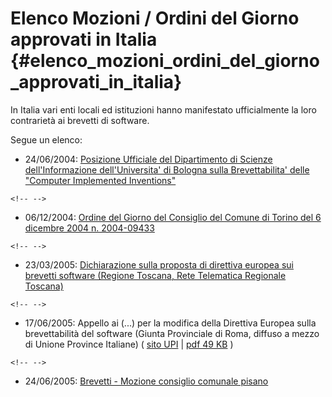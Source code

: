 # Elenco Mozioni / Ordini del Giorno approvati in Italia {#elenco_mozioni_ordini_del_giorno_approvati_in_italia}

In Italia vari enti locali ed istituzioni hanno manifestato
ufficialmente la loro contrarietà ai brevetti di software.

Segue un elenco:

-   24/06/2004: [Posizione Ufficiale del Dipartimento di Scienze
    dell\'Informazione dell\'Universita\' di Bologna sulla
    Brevettabilita\' delle \"Computer Implemented
    Inventions\"](http://mailserver.di.unipi.it/pipermail/grin/msg00688.html "wikilink")

```{=html}
<!-- -->
```
-   06/12/2004: [Ordine del Giorno del Consiglio del Comune di Torino
    del 6 dicembre 2004 n.
    2004-09433](http://www.comune.torino.it/delibere/2004/2004_09433.html "wikilink")

```{=html}
<!-- -->
```
-   23/03/2005: [Dichiarazione sulla proposta di direttiva europea sui
    brevetti software (Regione Toscana, Rete Telematica Regionale
    Toscana)](http://www.rtrt.toscana.it/brevetti.php "wikilink")

```{=html}
<!-- -->
```
-   17/06/2005: Appello ai (\...) per la modifica della Direttiva
    Europea sulla brevettabilità del software (Giunta Provinciale di
    Roma, diffuso a mezzo di Unione Province Italiane) ( [sito
    UPI](http://www.upinet.it/contributo.asp?id_contributo=515&id_tema=46&canale=23 "wikilink")
    \| [pdf 49
    KB](http://www.upinet.it/intranet/allegati/Appello%20Brevetti.PDF "wikilink")
    )

```{=html}
<!-- -->
```
-   24/06/2005: [Brevetti - Mozione consiglio comunale
    pisano](http://softwarelibero.it/pipermail/discussioni/2005-June/013274.html "wikilink")
